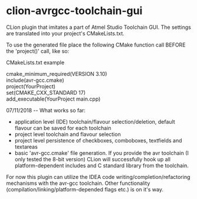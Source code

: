 # clion-avrgcc-toolchain-gui
CLion plugin that imitates a part of Atmel Studio Toolchain GUI. The settings are translated into your project's CMakeLists.txt.

To use the generated file place the following CMake function call BEFORE the 'project()' call, like so:

CMakeLists.txt example

cmake_minimum_required(VERSION 3.10)<br />
include(avr-gcc.cmake)<br />
project(YourProject)<br />
set(CMAKE_CXX_STANDARD 17)<br />
add_executable(YourProject main.cpp)<br />

07/11/2018 -- What works so far:
- application level (IDE) toolchain/flavour selection/deletion, default flavour can be saved for each toolchain
- project level toolchain and flavour selection
- project level persistence of checkboxes, comboboxes, textfields and textareas
- basic 'avr-gcc.cmake' file generation. If you provide the avr toolchain (I only tested the 8-bit version) CLion will successfully hook up all platform-dependent includes and C standard library from the toolchain. 

For now this plugin can utilize the IDEA code writing/completion/refactoring mechanisms with the avr-gcc toolchain.
Other functionality (compilation/linking/platform-depended flags etc.) is on it's way.
